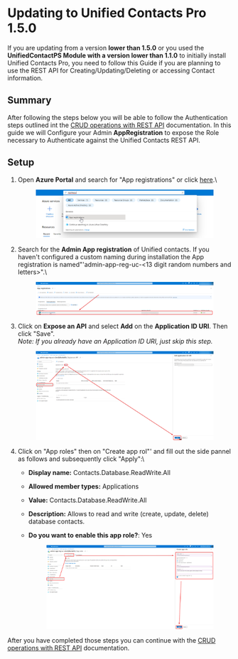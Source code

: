 # Updating to Unified Contacts Pro 1.5.0

If you are updating from a version **lower than 1.5.0** or you used the **UnifiedContactPS Module with a version lower than 1.1.0** to initially install Unified Contacts Pro, you need to follow this Guide if you are planning to use the REST API for Creating/Updating/Deleting or accessing Contact information.

## Summary

After following the steps below you will be able to follow the Authentication steps outlined int the [CRUD operations with REST API](crud-operations-with-rest-api.md#authentication) documentation. In this guide we will Configure your Admin **AppRegistration** to expose the Role necessary to Authenticate against the Unified Contacts REST API.

## Setup

1.  Open **Azure Portal** and search for "App registrations" or click [here](https://portal.azure.com/#view/Microsoft\_AAD\_RegisteredApps/ApplicationsListBlade).\


    <figure><img src="../../.gitbook/assets/image.png" alt=""><figcaption></figcaption></figure>
2.  Search for the **Admin App registration** of Unified contacts. If you haven't configured a custom naming during installation the App registration is named"'admin-app-reg-uc-<13 digit random numbers and letters>".\


    <figure><img src="../../.gitbook/assets/image (1).png" alt=""><figcaption></figcaption></figure>
3.  Click on **Expose an API** and select **Add** on the **Application ID URI**. Then click "Save".\
    _Note: If you already have an Application ID URI, just skip this step._

    <figure><img src="../../.gitbook/assets/image (3).png" alt=""><figcaption></figcaption></figure>
4. Click on "App roles" then on "Create app rol"' and fill out the side pannel as follows and subsequently click "Apply":\

   * **Display name:** Contacts.Database.ReadWrite.All
   * **Allowed member types:** Applications
   * **Value:** Contacts.Database.ReadWrite.All
   * **Description:** Allows to read and write (create, update, delete) database contacts.
   *   **Do you want to enable this app role?**: Yes

       <figure><img src="../../.gitbook/assets/image (4).png" alt=""><figcaption></figcaption></figure>

After you have completed those steps you can continue with the [CRUD operations with REST API](crud-operations-with-rest-api.md#authentication) documentation.

